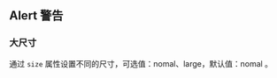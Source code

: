 <div class="demo-header">
<p class="overviewicon">
  <span class="wapi-ui-alert"/>
</p>

## Alert 警告

<nova-uxlink widget-name="Alert"></nova-uxlink>
</div>

### 大尺寸

通过 `size` 属性设置不同的尺寸，可选值：nomal、large，默认值：nomal 。

<nova-demo-view link="alert/size.vue"></nova-demo-view>

<br>
